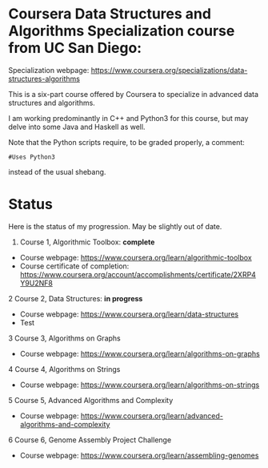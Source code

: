 # Coursera Data Structures and Algorithms Specialization course from UC San Diego:

Specialization webpage: https://www.coursera.org/specializations/data-structures-algorithms

This is a six-part course offered by Coursera to specialize in advanced data structures and algorithms.

I am working predominantly in C++ and Python3 for this course, but may delve into some Java and Haskell as well.

Note that the Python scripts require, to be graded properly, a comment:

`#Uses Python3`

instead of the usual shebang.

# Status

Here is the status of my progression. May be slightly out of date.

1. Course 1, Algorithmic Toolbox: <b>complete</b>
  * Course webpage: https://www.coursera.org/learn/algorithmic-toolbox
  * Course certificate of completion: https://www.coursera.org/account/accomplishments/certificate/2XRP4Y9U2NF8

2 Course 2, Data Structures: <b>in progress</b>
  * Course webpage: https://www.coursera.org/learn/data-structures
  * Test
  
3 Course 3, Algorithms on Graphs
  * Course webpage: https://www.coursera.org/learn/algorithms-on-graphs

4 Course 4, Algorithms on Strings
  * Course webpage: https://www.coursera.org/learn/algorithms-on-strings

5 Course 5, Advanced Algorithms and Complexity
  * Course webpage: https://www.coursera.org/learn/advanced-algorithms-and-complexity

6 Course 6, Genome Assembly Project Challenge
  * Course webpage: https://www.coursera.org/learn/assembling-genomes


